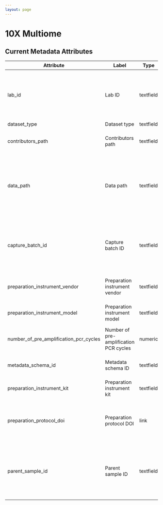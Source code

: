 ```yaml
--- 
layout: page 
---
```

# 10X Multiome 

## Current Metadata Attributes 


| Attribute                              | Label                                  | Type      | Description                                                                                                                                                                                                                                                                                                                                                                                                                                                                                                                                                                           | Value   | Required   |
|----------------------------------------|----------------------------------------|-----------|---------------------------------------------------------------------------------------------------------------------------------------------------------------------------------------------------------------------------------------------------------------------------------------------------------------------------------------------------------------------------------------------------------------------------------------------------------------------------------------------------------------------------------------------------------------------------------------|---------|------------|
| lab_id                                 | Lab ID                                 | textfield | An internal field labs can use it to add whatever ID(s) they want or need for dataset validation and tracking. This could be a single ID (e.g., "Visium_9OLC_A4_S1") or a delimited list of IDs (e.g., “9OL; 9OLC.A2; Visium_9OLC_A4_S1”). This field will not be accessible to anyone outside of the consortium and no effort will be made to check if IDs provided by one data provider are also used by another.                                                                                                                                                                   |         | False      |
| dataset_type                           | Dataset type                           | textfield | The specific type of dataset being produced.                                                                                                                                                                                                                                                                                                                                                                                                                                                                                                                                          |         | True       |
| contributors_path                      | Contributors path                      | textfield | The path to the file with the ORCID IDs for all contributors of this dataset (e.g., "./extras/contributors.tsv" or "./contributors.tsv"). This is an internal metadata field that is just used for ingest.                                                                                                                                                                                                                                                                                                                                                                            |         | True       |
| data_path                              | Data path                              | textfield | The top level directory containing the raw and/or processed data. For a single dataset upload this might be "." where as for a data upload containing multiple datasets, this would be the directory name for the respective dataset. For instance, if the data is within a directory called "TEST001-RK" use syntax "./TEST001-RK" for this field. If there are multiple directory levels, use the format "./TEST001-RK/Run1/Pass2" in which "Pass2" is the subdirectory where the single dataset's data is stored. This is an internal metadata field that is just used for ingest. |         | True       |
| capture_batch_id                       | Capture batch ID                       | textfield | A lab-generated ID to identify which cells were captured at the same time. This would, for example, be an ID to denote which datasets were derived from a single 10X Genomics Chromium Controller run. In the case of the 10X Controller this could be the chip ID and would allow users the ability to determine which samples were processed together in a Chromium controller. It is recommended that data providers prefix the ID with the center name, to prevent values overlapping across centers.                                                                             |         | True       |
| preparation_instrument_vendor          | Preparation instrument vendor          | textfield | The manufacturer of the instrument used to prepare (staining/processing) the sample for the assay. If an automatic slide staining method was indicated this field should list the manufacturer of the instrument.                                                                                                                                                                                                                                                                                                                                                                     |         | True       |
| preparation_instrument_model           | Preparation instrument model           | textfield | Manufacturers of a staining system instrument may offer various versions (models) of that instrument with different features. Differences in features or sensitivities may be relevant to processing or interpretation of the data.                                                                                                                                                                                                                                                                                                                                                   |         | True       |
| number_of_pre_amplification_pcr_cycles | Number of pre-amplification PCR cycles | numeric   | The number of PCR cycles run after the Chromium Controller step and prior to separating the suspension and initiating library construction                                                                                                                                                                                                                                                                                                                                                                                                                                            |         | True       |
| metadata_schema_id                     | Metadata schema ID                     | textfield | The string that serves as the definitive identifier for the metadata schema version and is readily interpretable by computers for data validation and processing. Example: 22bc762a-5020-419d-b170-24253ed9e8d9                                                                                                                                                                                                                                                                                                                                                                       |         | True       |
| preparation_instrument_kit             | Preparation instrument kit             | textfield | The reagent kit used with the preparation instrument.                                                                                                                                                                                                                                                                                                                                                                                                                                                                                                                                 |         | True       |
| preparation_protocol_doi               | Preparation protocol DOI               | link      | DOI for the protocols.io page that describes the assay or sample procurment and preparation. For example for an imaging assay, the protocol might include staining of a section through the creation of an OME-TIFF file. In this case the protocol would include any image processing steps required to create the OME-TIFF file. Example: https://dx.doi.org/10.17504/protocols.io.eq2lyno9qvx9/v1                                                                                                                                                                                  |         | True       |
| parent_sample_id                       | Parent sample ID                       | textfield | Unique HuBMAP or SenNet identifier of the sample (i.e., block, section or suspension) used to perform this assay. For example, for a RNAseq assay, the parent would be the suspension, whereas, for one of the imaging assays, the parent would be the tissue section. If an assay comes from multiple parent samples then this should be a comma separated list. Example: HBM386.ZGKG.235, HBM672.MKPK.442 or SNT232.UBHJ.322, SNT329.ALSK.102                                                                                                                                       |         | True       |
